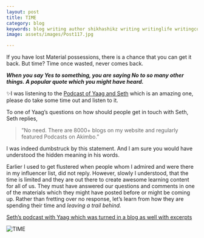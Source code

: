 ```yaml
---
layout: post
title: TIME
category: blog
keywords: blog writing author shikhashikz writing writinglife writingcommunity dailyblogpost dailyblogpostchallenge time
image: assets/images/Post117.jpg

---
```

If you have lost Material possessions, there is a chance that you can get it back. But time? Time once wasted, never comes back.

***When you say Yes to something, you are saying No to so many other things. A popular quote which you might have heard.***

✨I was listening to the [Podcast of Yaag and Seth]( https://the-abm-conversations-podcast.simplecast.com/episodes/seth-godin-how-to-be-sensible-in-the-modern-marketing-world) which is an amazing one, please do take some time out and listen to it.

To one of Yaag’s questions on how should people get in touch with Seth, Seth replies,

>”No need. There are 8000+ blogs on my website and regularly featured Podcasts on Akimbo.”
>
I was indeed dumbstruck by this statement. And I am sure you would have understood the hidden meaning in his words.

Earlier I used to get flustered when people whom I admired and were there in my influencer list, did not reply. However, slowly I understood, that the time is limited and they are out there to create awesome learning content for all of us. They must have answered our questions and comments in one of the materials which they might have posted before or might be coming up. Rather than fretting over no response, let’s learn from how they are spending their time and *leaving a trail behind.*

[Seth’s podcast with Yaag which was turned in a blog as well with excerpts](https://www.yaagneshwaran.com/blog/modern-marketing-with-seth-godin/)

![TIME](https://user-images.githubusercontent.com/21696121/127113725-87a26bd9-f626-48d2-bd9e-557685da9f40.jpg)
